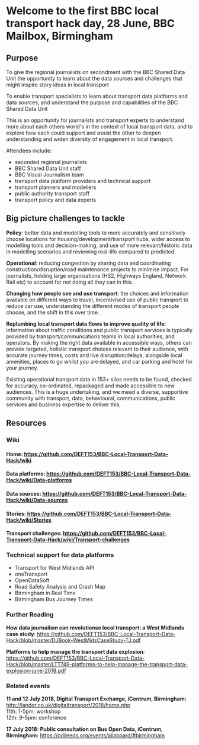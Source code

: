 # Welcome to the first BBC local transport hack day, 28 June, BBC Mailbox, Birmingham

## Purpose  
To give the regional journalists on secondment with the BBC Shared Data Unit the opportunity to learn about the data sources and challenges that might inspire story ideas in local transport

To enable transport specialists to learn about transport data platforms and data sources, and understand the purpose and capabilities of the BBC Shared Data Unit

This is an opportunity for journalists and transport experts to understand more about each others world's in the context of local transport data, and to explore how each could support and assist the other to deepen understanding and widen diversity of engagement in local transport.

Attendees include:
* seconded regional journalists 
* BBC Shared Data Unit staff 
* BBC Visual Journalism team
* transport data platform providers and technical support
* transport planners and modellers
* public authority transport staff
* transport policy and data experts 

## Big picture challenges to tackle
**Policy**: better data and modelling tools to more accurately and sensitively choose locations for housing/development/transport hubs, wider access to modelling tools and decision-making, and use of more relevant/historic data in modelling scenarios and reviewing real-life compared to predicted. 

**Operational**: reducing congestion by sharing data and coordinating construction/disruption/road maintenance projects to minimise impact.  For journalists, holding large organisations (HS2, Highways England, Network Rail etc) to account for not doing all they can in this.  

**Changing how people see and use transport**: 
the choices and information available on different ways to travel, incentivised use of public transport to reduce car use, understanding the different modes of transport people choose, and the shift in this over time. 

**Replumbing local transport data flows to improve quality of life**:  information about traffic conditions and public transport services is typically provided by transport/communcations teams in local authorities, and operators. By making the right data available in accessible ways, others can provide targeted, holistic transport choices relevant to their audience, with accurate journey times, costs and live disruption/delays, alongside local amenities, places to go whilst you are delayed, and car parking and hotel for your journey.

Existing operational transport data in 153+ silos needs to be found, checked for accuracy, co-ordinated, repackaged and made accessible to new audiences. This is a huge undertaking, and we meed a diverse, supportive community with transport, data, behavioural, communications, public services and business expertise to deliver this.     

## Resources
### Wiki
#### Home: https://github.com/DEFT153/BBC-Local-Transport-Data-Hack/wiki
#### Data platforms: https://github.com/DEFT153/BBC-Local-Transport-Data-Hack/wiki/Data-platforms
#### Data sources: https://github.com/DEFT153/BBC-Local-Transport-Data-Hack/wiki/Data-sources
#### Stories: https://github.com/DEFT153/BBC-Local-Transport-Data-Hack/wiki/Stories
#### Transport challenges: https://github.com/DEFT153/BBC-Local-Transport-Data-Hack/wiki/Transport-challenges

### Technical support for data platforms  
* Transport for West Midlands API
* oneTransport
* OpenDataSoft
* Road Safety Analysis and Crash Map
* Birmingham in Real Time
* Birmingham Bus Journey Times  

### Further Reading
**How data journalism can revolutionse local transport: a West Midlands case study**: https://github.com/DEFT153/BBC-Local-Transport-Data-Hack/blob/master/DJBook-WestMidsCaseStudy-TJ.pdf  

**Platforms to help manage the transport data explosion**: https://github.com/DEFT153/BBC-Local-Transport-Data-Hack/blob/master/LTT749-platforms-to-help-manage-the-transport-data-explosion-june-2018.pdf 

### Related events
**11 and 12 July 2018, Digital Transport Exchange, iCentrum, Birmingham:** http://landor.co.uk/digitaltransport/2018/home.php  
11th: 1-5pm: workshop    
12th: 9-5pm: conference

**17 July 2018: Public consultation on Bus Open Data, iCentrum, Birmingham:** https://odileeds.org/events/allaboard/#birmingham 

